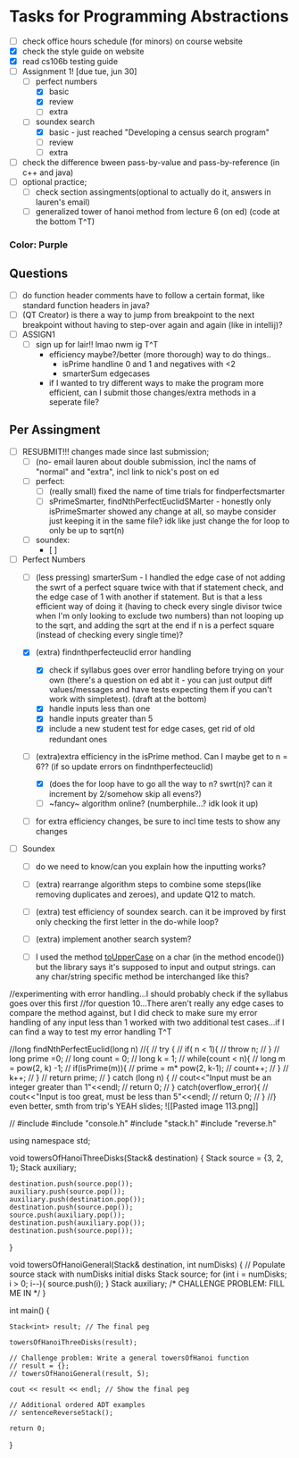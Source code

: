 # Tasks for Programming Abstractions

- [ ] check office hours schedule (for minors) on course website
- [x] check the style guide on website
- [x] read cs106b testing guide
- [ ] Assignment 1! [due tue, jun 30]
	- [ ] perfect numbers
		- [x] basic
		- [x] review
		- [ ] extra
	- [ ] soundex search
		- [x] basic - just reached "Developing a census search program"
		- [ ] review
		- [ ] extra

- [ ] check the difference bween pass-by-value and pass-by-reference (in c++ and java)
- [ ] optional practice;
	- [ ] check section assingments(optional to actually do it, answers in lauren's email)
	- [ ] generalized tower of hanoi method from lecture 6 (on ed) (code at the bottom T^T)
 
### Color: Purple


## Questions
- [ ] do function header comments have to follow a certain format, like standard function headers in java?
- [ ] (QT Creator) is there a way to jump from breakpoint to the next breakpoint without having to step-over again and again (like in intellij)?
- [ ] ASSIGN1
	- [ ] sign up for lair!! lmao nwm ig T^T
		- efficiency maybe?/better (more thorough) way to do things..
			- isPrime handline 0 and 1 and negatives with <2
			- smarterSum edgecases
		- if I wanted to try different ways to make the program more efficient, can I submit those changes/extra methods in a seperate file?
	
##  Per Assingment
- [ ] RESUBMIT!!! changes made since last submission;
	- [ ] (no- email lauren about double submission, incl the nams of "normal" and "extra", incl link to nick's post on ed
	- [ ] perfect:
		- [ ] (really small) fixed the name of time trials for findperfectsmarter
		- [ ] sPrimeSmarter, findNthPerfectEuclidSMarter - honestly only isPrimeSmarter showed any change at all, so maybe consider just keeping it in the same file? idk like just change the for loop to only be up to sqrt(n)
	- [ ] soundex:
		- [ ] 



- [ ] Perfect Numbers
	- [ ] (less pressing) smarterSum - I handled the edge case of not adding the swrt of a perfect square twice with that if statement check, and the edge case of 1 with another if statement. But is that a less efficient way of doing it (having to check every single divisor twice when I'm only looking to exclude two numbers) than not looping up to the sqrt, and adding the sqrt at the end if n is a perfect square (instead of checking every single time)?
	- [x] (extra) findnthperfecteuclid error handling
		- [x] check if syllabus goes over error handling before trying on your own (there's a question on ed abt it - you can just output diff values/messages and have tests expecting them if you can't work with simpletest).  (draft at the bottom)
		- [x] handle inputs less than one
		- [x] handle inputs greater than 5
		- [x] include a new student test for edge cases, get rid of old redundant ones
	- [ ] (extra)extra efficiency in the isPrime method. Can I maybe get to n = 6?? (if so update errors on findnthperfecteuclid)
		- [x] (does the for loop have to go all the way to n? swrt(n)? can it increment by 2/somehow skip all evens?)
		- [ ] ~fancy~ algorithm online? (numberphile...? idk look it up)
	- [ ] for extra efficiency changes, be sure to incl time tests to show any changes
	

- [ ] Soundex
	- [ ] do we need to know/can you explain how the inputting works?
	- [ ] (extra) rearrange algorithm steps to combine some steps(like removing duplicates and zeroes), and update Q12 to match. 
	- [ ] (extra) test efficiency of soundex search. can it be improved by first only checking the first letter in the do-while loop?
	- [ ] (extra) implement another search system?
	- [ ] I used the method [toUpperCase](https://web.stanford.edu/dept/cs_edu/cppdoc/strlib.html#Function:toUpperCase) on a char (in the method encode()) but the library says it's supposed to input and output strings. can any char/string specific method be interchanged like this? 

















//experimenting with error handling...I should probably check if the syllabus goes over this first
//for question 10...There aren't really any edge cases to compare the method against, but I did check to make sure my error handling of any input less than 1 worked with two additional test cases...if I can find a way to test my error handling T^T

//long findNthPerfectEuclid(long n)
//{
//    try {
//        if( n < 1){
//            throw n;
//        }
//        long prime =0;
//        long count = 0;
//        long k = 1;
//        while(count < n){
//            long m = pow(2, k) -1;
//            if(isPrime(m)){
//                prime = m* pow(2, k-1);
//                count++;
//            }
//            k++;
//        }
//        return prime;
//    } catch (long n) {
//        cout<<"Input must be an integer greater than 1"<<endl;
//        return 0;
//    } catch(overflow_error){
//        cout<<"Input is too great, must be less than 5"<<endl;
//        return 0;
//    }
//}
even better, smth from trip's YEAH slides;
![[Pasted image 113.png]]



















// #include <iostream>
#include "console.h"
#include "stack.h"
#include "reverse.h"

using namespace std;

void towersOfHanoiThreeDisks(Stack<int>& destination) {
    Stack<int> source = {3, 2, 1};
    Stack<int> auxiliary;
    
    destination.push(source.pop());
    auxiliary.push(source.pop());
    auxiliary.push(destination.pop());
    destination.push(source.pop());
    source.push(auxiliary.pop());
    destination.push(auxiliary.pop());
    destination.push(source.pop());
}

void towersOfHanoiGeneral(Stack<int>& destination, int numDisks) {
    // Populate source stack with numDisks initial disks
    Stack<int> source;
    for (int i = numDisks; i > 0; i--){
        source.push(i);
    }
    Stack<int> auxiliary;
    /* CHALLENGE PROBLEM: FILL ME IN */
}

int main() {

    Stack<int> result; // The final peg

    towersOfHanoiThreeDisks(result);

    // Challenge problem: Write a general towersOfHanoi function
    // result = {};
    // towersOfHanoiGeneral(result, 5);

    cout << result << endl; // Show the final peg

    // Additional ordered ADT examples
    // sentenceReverseStack();
    
    return 0;
}